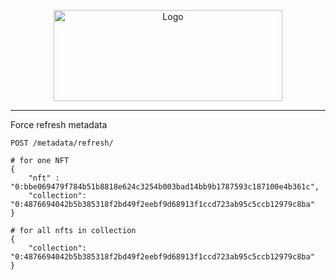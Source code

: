 <p align="center">
  <a href="https://github.com/venom-blockchain/developer-program">
    <img src="https://raw.githubusercontent.com/venom-blockchain/developer-program/main/vf-dev-program.png" alt="Logo" width="366.8" height="146.4">
  </a>
</p>

<hr>

Force refresh metadata


```
POST /metadata/refresh/

# for one NFT
{
    "nft" : "0:bbe069479f784b51b8818e624c3254b003bad14bb9b1787593c187100e4b361c",
    "collection": "0:4876694042b5b385318f2bd49f2eebf9d68913f1ccd723ab95c5ccb12979c8ba"
}

# for all nfts in collection
{
    "collection": "0:4876694042b5b385318f2bd49f2eebf9d68913f1ccd723ab95c5ccb12979c8ba"
}
```